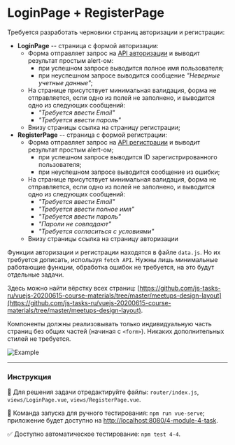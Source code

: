 # LoginPage + RegisterPage

Требуется разработать черновики страниц авторизации и регистрации:
- **LoginPage** -- страница с формой авторизации:
    - Форма отправляет запрос на [API авторизации](https://course-vue.javascript.ru/api/#/Auth/AuthController_login) и выводит результат простым alert-ом:
        - при успешном запросе выводится полное имя пользователя;
        - при неуспешном запросе выводится сообщение *"Неверные учетные данные"*;
    - На странице присутствует минимальная валидация, форма не отправляется, если одно из полей не заполнено, и выводится одно из следующих сообщений:
        - *"Требуется ввести Email"*
        - *"Требуется ввести пароль"*
    - Внизу страницы ссылка на страницу регистрации;
- **RegisterPage** -- страница с формой регистрации:
    - Форма отправляет запрос на [API регистрации](https://course-vue.javascript.ru/api/#/Auth/AuthController_register) и выводит результат простым alert-ом;
        - при успешном запросе выводится ID зарегистрированного пользователя;
        - при неуспешном запросе выводится сообщение из ошибки;
    - На странице присутствует минимальная валидация, форма не отправляется, если одно из полей не заполнено, и выводится одно из следующих сообщений:
        - *"Требуется ввести Email"*
        - *"Требуется ввести полное имя"*
        - *"Требуется ввести пароль"*
        - *"Пароли не совпадают"*
        - *"Требуется согласиться с условиями"*
    - Внизу страницы ссылка на страницу авторизации
        
Функции авторизации и регистрации находятся в файле `data.js`. Но их требуется дописать, используя `fetch API`. Нужны лишь минимальные работающие функции, обработка ошибок не требуется, на это будут отдельные задачи.

Здесь можно найти вёрстку всех страниц: [https://github.com/js-tasks-ru/vuejs-20200615-course-materials/tree/master/meetups-design-layout](https://github.com/js-tasks-ru/vuejs-20200615-course-materials/tree/master/meetups-design-layout).

Компоненты должны реализовывать только индивидуальную часть страниц без общих частей (начиная с `<form>`). Никаких дополнительных стилей не требуется.
   
![Example](https://i.imgur.com/j1b9Skp.gif)


---

### Инструкция

📝 Для решения задачи отредактируйте файлы: `router/index.js`, `views/LoginPage.vue`, `views/RegisterPage.vue`.

🚀 Команда запуска для ручного тестирования: `npm run vue-serve`;<br>
приложение будет доступно на [http://localhost:8080/4-module-4-task](http://localhost:8080/4-module-4-task).

✅ Доступно автоматическое тестирование: `npm test 4-4`.
